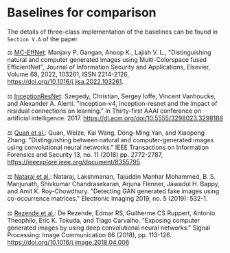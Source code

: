 # Baselines for comparison
The details of three-class implementation of the baselines can be found in `Section V.A` of the paper </br>

:balance_scale: [MC-EffNet](https://github.com/manjaryp/GANvsGraphicsvsReal): Manjary P. Gangan, Anoop K., Lajish V. L., "Distinguishing natural and computer generated images using Multi-Colorspace fused EfficientNet", Journal of Information Security and Applications, Elsevier, Volume 68, 2022, 103261, ISSN 2214-2126, https://doi.org/10.1016/j.jisa.2022.103261. </br>
</br>
:balance_scale: [InceptionResNet](https://github.com/manjaryp/GANvsGraphicsvsReal/blob/main/Baselines/inceptionresnet.py): Szegedy, Christian, Sergey Ioffe, Vincent Vanhoucke, and Alexander A. Alemi. "Inception-v4, inception-resnet and the impact of residual connections on learning." In Thirty-first AAAI conference on artificial intelligence. 2017. https://dl.acm.org/doi/10.5555/3298023.3298188 </br>
</br>
:balance_scale: [Quan et al.](https://github.com/weizequan/NIvsCG): Quan, Weize, Kai Wang, Dong-Ming Yan, and Xiaopeng Zhang. "Distinguishing between natural and computer-generated images using convolutional neural networks." IEEE Transactions on Information Forensics and Security 13, no. 11 (2018) pp. 2772-2787, https://ieeexplore.ieee.org/document/8355795 </br>
</br>
:balance_scale: [Nataraj et al.](https://github.com/manjaryp/GANvsGraphicsvsReal/blob/main/Baselines/natraj_gan_baseline.py): Nataraj, Lakshmanan, Tajuddin Manhar Mohammed, B. S. Manjunath, Shivkumar Chandrasekaran, Arjuna Flenner, Jawadul H. Bappy, and Amit K. Roy-Chowdhury. "Detecting GAN generated fake images using co-occurrence matrices." Electronic Imaging 2019, no. 5 (2019): 532-1. </br>
</br>
:balance_scale: [Rezende et al.](https://github.com/bazinho/CG): De Rezende, Edmar RS, Guilherme CS Ruppert, Antonio Theophilo, Eric K. Tokuda, and Tiago Carvalho. "Exposing computer generated images by using deep convolutional neural networks." Signal Processing: Image Communication 66 (2018), pp. 113-126. https://doi.org/10.1016/j.image.2018.04.006 </br>

